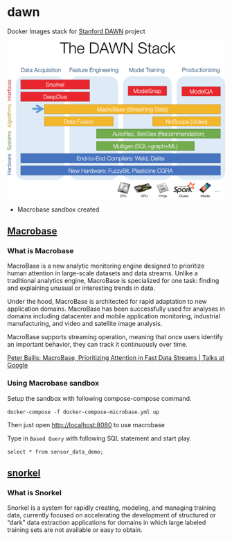# dawn


Docker Images stack for [Stanford DAWN](http://dawn.cs.stanford.edu/) project

![DAWN Stack](DAWNStack.png)

- Macrobase sandbox created

## [Macrobase](https://github.com/stanford-futuredata/macrobase/) 

### What is Macrobase

MacroBase is a new analytic monitoring engine designed to prioritize human attention 
in large-scale datasets and data streams. 
Unlike a traditional analytics engine, 
MacroBase is specialized for one task: finding and explaining unusual or interesting trends in data.

Under the hood, MacroBase is architected for rapid adaptation to new application domains. 
MacroBase has been successfully used for analyses in domains 
including datacenter and mobile application monitoring, industrial manufacturing, 
and video and satellite image analysis.

MacroBase supports streaming operation, meaning that once users identify an important behavior, 
they can track it continuously over time.

[Peter Bailis: MacroBase, Prioritizing Attention in Fast Data Streams | Talks at Google](https://youtu.be/XhTJEU_l8rw)

### Using Macrobase sandbox


Setup the sandbox with following compose-compose command.

    docker-compose -f docker-compose-microbase.yml up
    
    
Then just open [http://localhost:8080](http://localhost:8080) to use macrobase

Type in `Based Query` with following SQL statement and start play. 

    select * from sensor_data_demo;
    
    
## [snorkel](https://hazyresearch.github.io/snorkel/)

### What is Snorkel

Snorkel is a system for rapidly creating, modeling, and managing training data, 
currently focused on accelerating the development of structured 
or “dark” data extraction applications for domains in 
which large labeled training sets are not available or easy to obtain.